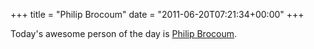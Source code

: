 +++
title = "Philip Brocoum"
date = "2011-06-20T07:21:34+00:00"
+++

Today's awesome person of the day is <a href="http://www.philipbrocoum.com/">Philip Brocoum</a>.
			